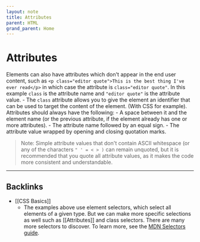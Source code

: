 ```yaml
---
layout: note
title: Attributes
parent: HTML
grand_parent: Home
---
```


# Attributes

Elements can also have attributes which don't appear in the end user content, such as `<p class="editor quote">This is the best thing I've ever read</p>` in which case the attribute is `class="editor quote"`. In this example `class` is the attribute name and `"editor quote"` is the attribute value. - The `class` attribute allows you to give the element an identifier that can be used to target the content of the element. (With CSS for example).
Attributes should always have the following: - A space between it and the element name (or the previous attribute, if the element already has one or more attributes). - The attribute name followed by an equal sign. - The attribute value wrapped by opening and closing quotation marks.

> Note: Simple attribute values that don't contain ASCII whitespace (or any of the characters `" ' = < > )` can remain unquoted, but it is recommended that you quote all attribute values, as it makes the code more consistent and understandable.

---
## Backlinks
* [[CSS Basics]]
	* The examples above use element selectors, which select all elements of a given type. But we can make more specific selections as well such as [[Attributes]] and class selectors. There are many more selectors to discover. To learn more, see the [MDN Selectors guide](https://developer.mozilla.org/en-US/docs/Learn/CSS/Building_blocks/Selectors).

